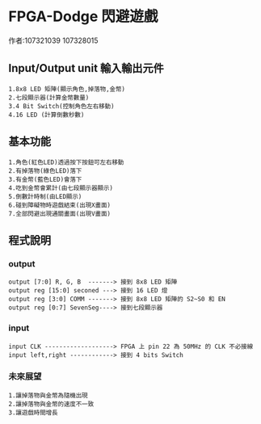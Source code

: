# FPGA-Dodge 閃避遊戲
作者:107321039 107328015

## Input/Output unit 輸入輸出元件
    1.8x8 LED 矩陣(顯示角色,掉落物,金幣)
    2.七段顯示器(計算金幣數量)
    3.4 Bit Switch(控制角色左右移動)
    4.16 LED (計算倒數秒數)
    
## 基本功能
    1.角色(紅色LED)透過按下按鈕可左右移動
    2.有掉落物(綠色LED)落下
    3.有金幣(藍色LED)會落下
    4.吃到金幣會累計(由七段顯示器顯示)
    5.倒數計時制(由LED顯示)
    6.碰到障礙物時遊戲結束(出現X畫面)
    7.全部閃避出現通關畫面(出現V畫面)
## 程式說明
### output
    output [7:0] R, G, B  -------> 接到 8x8 LED 矩陣
    output reg [15:0] seconed ---> 接到 16 LED 燈
    output reg [3:0] COMM -------> 接到 8x8 LED 矩陣的 S2~S0 和 EN
    output reg [0:7] SevenSeg----> 接到七段顯示器
### input
    input CLK -------------------> FPGA 上 pin 22 為 50MHz 的 CLK 不必接線 
    input left,right ------------> 接到 4 bits Switch
    
### 未來展望
    1.讓掉落物與金幣為隨機出現
    2.讓掉落物與金幣的速度不一致
    3.讓遊戲時間增長
